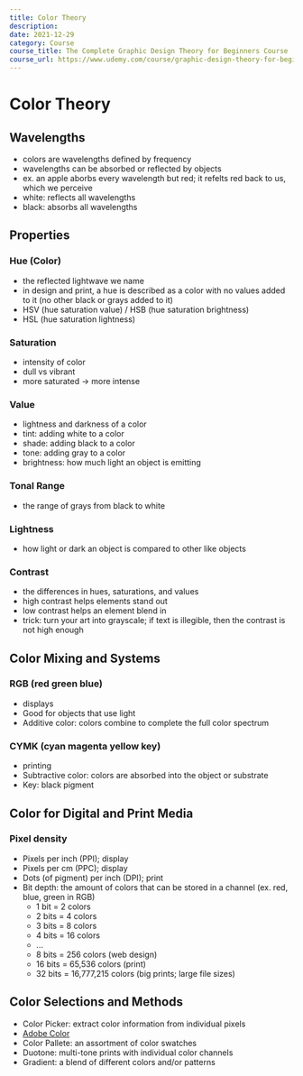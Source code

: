 ```yaml
---
title: Color Theory
description:
date: 2021-12-29 
category: Course
course_title: The Complete Graphic Design Theory for Beginners Course
course_url: https://www.udemy.com/course/graphic-design-theory-for-beginners-course/
---
```


# Color Theory

## Wavelengths

- colors are wavelengths defined by frequency
- wavelengths can be absorbed or reflected by objects
- ex. an apple aborbs every wavelength but red; it refelts red back to us, which we perceive
- white: reflects all wavelengths
- black: absorbs all wavelengths

## Properties

### Hue (Color)

- the reflected lightwave we name
- in design and print, a hue is described as a color with no values added to it (no other black or grays added to it)
- HSV (hue saturation value) / HSB (hue saturation brightness)
- HSL (hue saturation lightness)

### Saturation

- intensity of color
- dull vs vibrant
- more saturated -> more intense

### Value

- lightness and darkness of a color
- tint: adding white to a color
- shade: adding black to a color
- tone: adding gray to a color
- brightness: how much light an object is emitting

### Tonal Range

- the range of grays from black to white

### Lightness

- how light or dark an object is compared to other like objects

### Contrast

- the differences in hues, saturations, and values
- high contrast helps elements stand out
- low contrast helps an element blend in
- trick: turn your art into grayscale; if text is illegible, then the contrast is not high enough

## Color Mixing and Systems

### RGB (red green blue) 

- displays
- Good for objects that use light
- Additive color: colors combine to complete the full color spectrum

### CYMK (cyan magenta yellow key)

- printing
- Subtractive color: colors are absorbed into the object or substrate
- Key: black pigment

## Color for Digital and Print Media

### Pixel density

- Pixels per inch (PPI); display
- Pixels per cm (PPC); display
- Dots (of pigment) per inch (DPI); print
- Bit depth: the amount of colors that can be stored in a channel (ex. red, blue, green in RGB)
  - 1 bit = 2 colors
  - 2 bits = 4 colors
  - 3 bits = 8 colors
  - 4 bits = 16 colors
  - ...
  - 8 bits = 256 colors (web design)
  - 16 bits = 65,536 colors (print)
  - 32 bits = 16,777,215 colors (big prints; large file sizes)

## Color Selections and Methods

- Color Picker: extract color information from individual pixels
- [Adobe Color](https://color.adobe.com)
- Color Pallete: an assortment of color swatches
- Duotone: multi-tone prints with individual color channels
- Gradient: a blend of different colors and/or patterns
